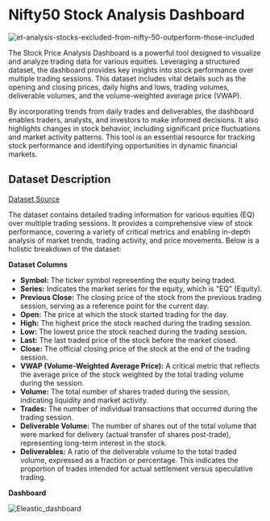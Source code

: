 # Nifty50 Stock Analysis Dashboard

![et-analysis-stocks-excluded-from-nifty-50-outperform-those-included](https://github.com/user-attachments/assets/79b9af1c-2a19-4209-8268-7e23c46e4708)


The Stock Price Analysis Dashboard is a powerful tool designed to visualize and analyze trading data for various equities. Leveraging a structured dataset, the dashboard provides key insights into stock performance over multiple trading sessions. This dataset includes vital details such as the opening and closing prices, daily highs and lows, trading volumes, deliverable volumes, and the volume-weighted average price (VWAP).

By incorporating trends from daily trades and deliverables, the dashboard enables traders, analysts, and investors to make informed decisions. It also highlights changes in stock behavior, including significant price fluctuations and market activity patterns. This tool is an essential resource for tracking stock performance and identifying opportunities in dynamic financial markets.

## Dataset Description

[Dataset Source](https://www.kaggle.com/datasets/rohanrao/nifty50-stock-market-data)

The dataset contains detailed trading information for various equities (EQ) over multiple trading sessions. It provides a comprehensive view of stock performance, covering a variety of critical metrics and enabling in-depth analysis of market trends, trading activity, and price movements. Below is a holistic breakdown of the dataset:

**Dataset Columns**
 - **Symbol:** The ticker symbol representing the equity being traded.
 - **Series:** Indicates the market series for the equity, which is "EQ" (Equity).
 - **Previous Close:** The closing price of the stock from the previous trading session, serving as a reference point for the current day.
 - **Open:** The price at which the stock started trading for the day.
 - **High:** The highest price the stock reached during the trading session.
 - **Low:** The lowest price the stock reached during the trading session.
 - **Last:** The last traded price of the stock before the market closed.
 - **Close:** The official closing price of the stock at the end of the trading session.
 - **VWAP (Volume-Weighted Average Price):** A critical metric that reflects the average price of the stock weighted by the total trading volume during the session.
 - **Volume:** The total number of shares traded during the session, indicating liquidity and market activity.
 - **Trades:** The number of individual transactions that occurred during the trading session.
 - **Deliverable Volume:** The number of shares out of the total volume that were marked for delivery (actual transfer of shares post-trade), representing long-term interest in the stock.
 - **Deliverables:** A ratio of the deliverable volume to the total traded volume, expressed as a fraction or percentage. This indicates the proportion of trades intended for actual settlement versus speculative trading.

**Dashboard**

![Eleastic_dashboard](https://github.com/user-attachments/assets/d7b016c9-634e-4ca9-b661-2ac1606e24dd)


